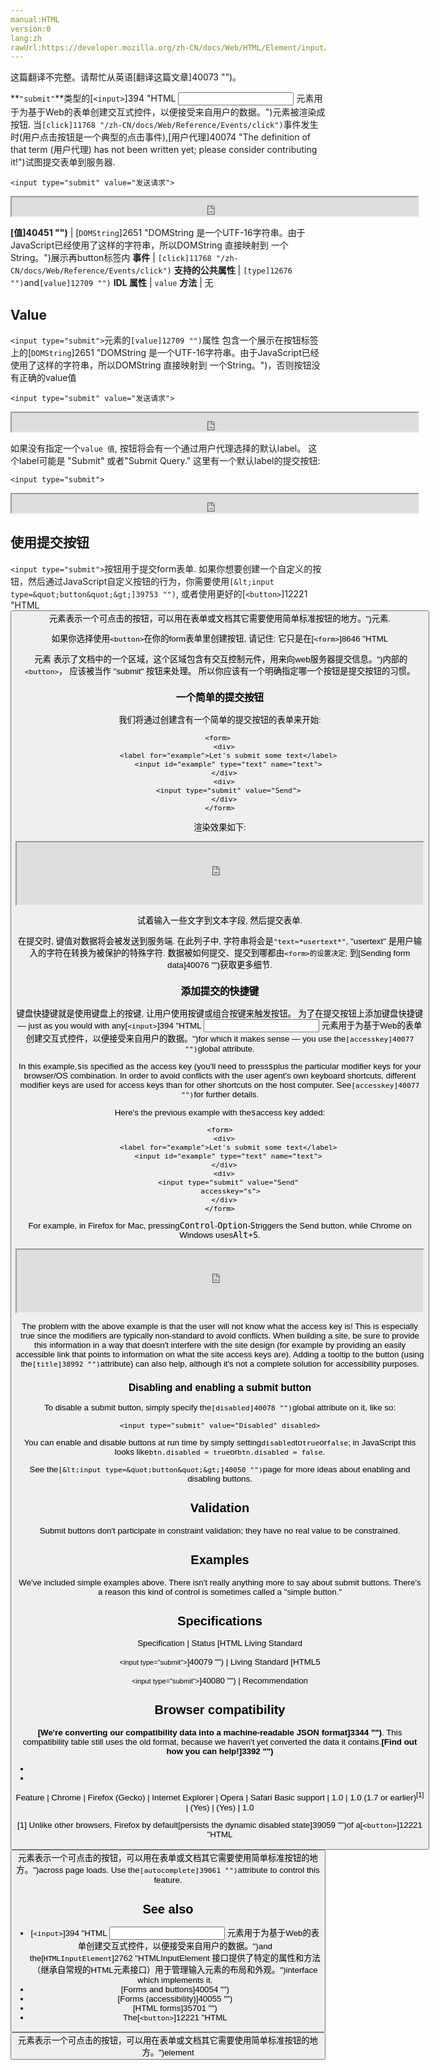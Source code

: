 ```yaml
---
manual:HTML
version:0
lang:zh
rawUrl:https://developer.mozilla.org/zh-CN/docs/Web/HTML/Element/input/submit
---
```




这篇翻译不完整。请帮忙从英语[翻译这篇文章]40073 "")。






**`"submit"`**类型的[`<input>`]394 "HTML <input> 元素用于为基于Web的表单创建交互式控件，以便接受来自用户的数据。")元素被渲染成按钮. 当`[click]11768 "/zh-CN/docs/Web/Reference/Events/click")`事件发生时(用户点击按钮是一个典型的点击事件),[用户代理]40074 "The definition of that term (用户代理) has not been written yet; please consider contributing it!")试图提交表单到服务器.


```
<input type="submit" value="发送请求">
```



<iframe src='https://mdn.mozillademos.org/zh-CN/docs/Web/HTML/Element/Input/submit$samples/summary-example2?revision=1381224' width='650' height='30'></iframe>



**[值]40451 "")** | [`DOMString`]2651 "DOMString 是一个UTF-16字符串。由于JavaScript已经使用了这样的字符串，所以DOMString 直接映射到 一个String。")展示再button标签内 
**事件** | `[click]11768 "/zh-CN/docs/Web/Reference/Events/click")` 
**支持的公共属性** | `[type]12676 "")`and`[value]12709 "")` 
**IDL 属性** | `value` 
**方法** | 无 


## Value<a name="Value"></a>


`<input type="submit">`元素的`[value]12709 "")`属性 包含一个展示在按钮标签上的[`DOMString`]2651 "DOMString 是一个UTF-16字符串。由于JavaScript已经使用了这样的字符串，所以DOMString 直接映射到 一个String。")，否则按钮没有正确的value值


```
<input type="submit" value="发送请求">
```



<iframe src='https://mdn.mozillademos.org/zh-CN/docs/Web/HTML/Element/Input/submit$samples/summary-example3?revision=1381224' width='650' height='30'></iframe>




如果没有指定一个`value 值`, 按钮将会有一个通过用户代理选择的默认label。 这个label可能是 &quot;Submit&quot; 或者&quot;Submit Query.&quot; 这里有一个默认label的提交按钮:


```
<input type="submit">
```



<iframe src='https://mdn.mozillademos.org/zh-CN/docs/Web/HTML/Element/Input/submit$samples/summary-example1?revision=1381224' width='650' height='30'></iframe>



## 使用提交按钮<a name="使用提交按钮"></a>


`<input type="submit">`按钮用于提交form表单. 如果你想要创建一个自定义的按钮，然后通过JavaScript自定义按钮的行为，你需要使用`[&lt;input type=&quot;button&quot;&gt;]39753 "")`, 或者使用更好的[`<button>`]12221 "HTML <button> 元素表示一个可点击的按钮，可以用在表单或文档其它需要使用简单标准按钮的地方。")元素.



如果你选择使用`<button>`在你的form表单里创建按钮, 请记住: 它只是在[`<form>`]8646 "HTML <form> 元素 表示了文档中的一个区域，这个区域包含有交互控制元件，用来向web服务器提交信息。")内部的`<button>`， 应该被当作 &quot;submit&quot; 按钮来处理。 所以你应该有一个明确指定哪一个按钮是提交按钮的习惯。


### 一个简单的提交按钮<a name="一个简单的提交按钮"></a>


我们将通过创建含有一个简单的提交按钮的表单来开始:


```
<form> 
  <div>
    <label for="example">Let's submit some text</label>
    <input id="example" type="text" name="text">
  </div>
  <div>
    <input type="submit" value="Send">
  </div>
</form>
```


渲染效果如下:



<iframe src='https://mdn.mozillademos.org/zh-CN/docs/Web/HTML/Element/Input/submit$samples/A_simple_submit_button?revision=1381224' width='650' height='100'></iframe>



试着输入一些文字到文本字段, 然后提交表单.



在提交时, 键值对数据将会被发送到服务端. 在此列子中, 字符串将会是`"text=*usertext*"`, &quot;usertext&quot; 是用户输入的字符在转换为被保护的特殊字符. 数据被如何提交、提交到哪都由`<form>的设置决定`; 到[Sending form data]40076 "")获取更多细节.


### 添加提交的快捷键<a name="添加提交的快捷键"></a>


键盘快捷键就是使用键盘上的按键, 让用户使用按键或组合按键来触发按钮。 为了在提交按钮上添加键盘快捷键— just as you would with any[`<input>`]394 "HTML <input> 元素用于为基于Web的表单创建交互式控件，以便接受来自用户的数据。")for which it makes sense — you use the`[accesskey]40077 "")`global attribute.



In this example,<kbd>s</kbd>is specified as the access key (you&#39;ll need to press<kbd>s</kbd>plus the particular modifier keys for your browser/OS combination. In order to avoid conflicts with the user agent&#39;s own keyboard shortcuts, different modifier keys are used for access keys than for other shortcuts on the host computer. See`[accesskey]40077 "")`for further details.



Here&#39;s the previous example with the<kbd>s</kbd>access key added:


```
<form>
  <div>
    <label for="example">Let's submit some text</label>
    <input id="example" type="text" name="text">
  </div>
  <div>
    <input type="submit" value="Send"
     accesskey="s">
  </div>
</form>
```


For example, in Firefox for Mac, pressing<kbd>Control</kbd>-<kbd>Option</kbd>-<kbd>S</kbd>triggers the Send button, while Chrome on Windows uses<kbd>Alt</kbd>+<kbd>S</kbd>.



<iframe src='https://mdn.mozillademos.org/zh-CN/docs/Web/HTML/Element/Input/submit$samples/Adding_a_submit_keyboard_shortcut?revision=1381224' width='650' height='100'></iframe>



The problem with the above example is that the user will not know what the access key is! This is especially true since the modifiers are typically non-standard to avoid conflicts. When building a site, be sure to provide this information in a way that doesn&#39;t interfere with the site design (for example by providing an easily accessible link that points to information on what the site access keys are). Adding a tooltip to the button (using the`[title]38992 "")`attribute) can also help, although it&#39;s not a complete solution for accessibility purposes.


### Disabling and enabling a submit button<a name="Disabling_and_enabling_a_submit_button"></a>


To disable a submit button, simply specify the`[disabled]40078 "")`global attribute on it, like so:


```
<input type="submit" value="Disabled" disabled>
```



You can enable and disable buttons at run time by simply setting`disabled`to`true`or`false`; in JavaScript this looks like`btn.disabled = true`or`btn.disabled = false`.



See the`[&lt;input type=&quot;button&quot;&gt;]40050 "")`page for more ideas about enabling and disabling buttons.



## Validation<a name="Validation"></a>


Submit buttons don&#39;t participate in constraint validation; they have no real value to be constrained.


## Examples<a name="Examples"></a>


We&#39;ve included simple examples above. There isn&#39;t really anything more to say about submit buttons. There&#39;s a reason this kind of control is sometimes called a &quot;simple button.&quot;


## Specifications<a name="Specifications"></a>

Specification | Status 
[HTML Living Standard<br></br><small>&lt;input type=&quot;submit&quot;&gt;</small>]40079 "") | Living Standard 
[HTML5<br></br><small>&lt;input type=&quot;submit&quot;&gt;</small>]40080 "") | Recommendation 


## Browser compatibility<a name="Browser_compatibility"></a>


**[We&#39;re converting our compatibility data into a machine-readable JSON format]3344 "")**. This compatibility table still uses the old format, because we haven&#39;t yet converted the data it contains.**[Find out how you can help!]3392 "")**


* 
* 

Feature | Chrome | Firefox (Gecko) | Internet Explorer | Opera | Safari 
Basic support | 1.0 | 1.0 (1.7 or earlier)<sup>[1]</sup> | (Yes) | (Yes) | 1.0 





[1] Unlike other browsers, Firefox by default[persists the dynamic disabled state]39059 "")of a[`<button>`]12221 "HTML <button> 元素表示一个可点击的按钮，可以用在表单或文档其它需要使用简单标准按钮的地方。")across page loads. Use the`[autocomplete]39061 "")`attribute to control this feature.


## See also<a name="See_also"></a>

* [`<input>`]394 "HTML <input> 元素用于为基于Web的表单创建交互式控件，以便接受来自用户的数据。")and the[`HTMLInputElement`]2762 "HTMLInputElement 接口提供了特定的属性和方法（继承自常规的HTML元素接口）用于管理输入元素的布局和外观。")interface which implements it.
* [Forms and buttons]40054 "")
* [Forms (accessibility)]40055 "")
* [HTML forms]35701 "")
* The[`<button>`]12221 "HTML <button> 元素表示一个可点击的按钮，可以用在表单或文档其它需要使用简单标准按钮的地方。")element



